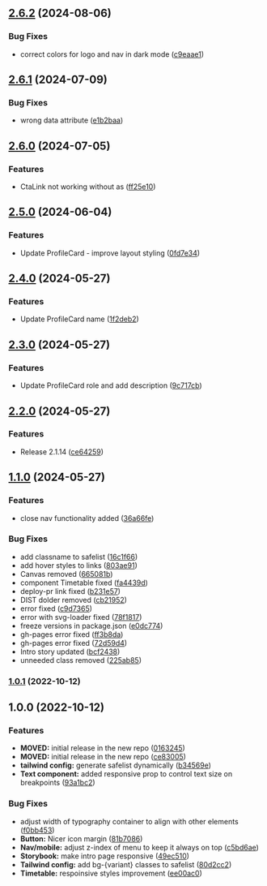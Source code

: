 ## [2.6.2](https://github.com/bridge-design/design-system/compare/2.6.1...2.6.2) (2024-08-06)


### Bug Fixes

* correct colors for logo and nav in dark mode ([c9eaae1](https://github.com/bridge-design/design-system/commit/c9eaae1f8066ce5a52d73eb9692e0835cb1b341d))

## [2.6.1](https://github.com/bridge-design/design-system/compare/2.6.0...2.6.1) (2024-07-09)


### Bug Fixes

* wrong data attribute ([e1b2baa](https://github.com/bridge-design/design-system/commit/e1b2baadd3c55dfcd4c3371dbea7f90a7cd7d412))

## [2.6.0](https://github.com/bridge-design/design-system/compare/2.5.0...2.6.0) (2024-07-05)


### Features

* CtaLink not working without as ([ff25e10](https://github.com/bridge-design/design-system/commit/ff25e1027d44da733bfb1bf208da8617e6488d28))

## [2.5.0](https://github.com/bridge-design/design-system/compare/2.4.2...2.5.0) (2024-06-04)


### Features

* Update ProfileCard -  improve layout styling ([0fd7e34](https://github.com/bridge-design/design-system/commit/0fd7e349b2cb9cc21ba2a46be2e541f281346143))

## [2.4.0](https://github.com/bridge-design/design-system/compare/2.3.0...2.4.0) (2024-05-27)


### Features

* Update ProfileCard name ([1f2deb2](https://github.com/bridge-design/design-system/commit/1f2deb251fa08f334e35d7dcb9deece6c33288ba))

## [2.3.0](https://github.com/bridge-design/design-system/compare/2.2.0...2.3.0) (2024-05-27)


### Features

* Update ProfileCard role and add description ([9c717cb](https://github.com/bridge-design/design-system/commit/9c717cbe6059bb78589e81e4bdfbee65403492be))

## [2.2.0](https://github.com/bridge-design/design-system/compare/2.1.13...2.2.0) (2024-05-27)


### Features

* Release 2.1.14 ([ce64259](https://github.com/bridge-design/design-system/commit/ce64259e82de4d6baa4771c977c0709826ec9cba))

## [1.1.0](https://github.com/bridge-design/design-system/compare/1.0.1...1.1.0) (2024-05-27)


### Features

* close nav functionality added ([36a66fe](https://github.com/bridge-design/design-system/commit/36a66fee489b20f88ec388c323431222a362c202))


### Bug Fixes

* add classname to safelist ([16c1f66](https://github.com/bridge-design/design-system/commit/16c1f66802710aad811d6599ffcf8c7b66b47ac4))
* add hover styles to links ([803ae91](https://github.com/bridge-design/design-system/commit/803ae91d9da0e8b902fb56cb9cf9426fe3782145))
* Canvas removed ([665081b](https://github.com/bridge-design/design-system/commit/665081b569a3d0cd085cc4fd3604f385be2c9cf7))
* component Timetable fixed ([fa4439d](https://github.com/bridge-design/design-system/commit/fa4439d2ca02d1c5d4176ee981817cfaa05107ee))
* deploy-pr link fixed ([b231e57](https://github.com/bridge-design/design-system/commit/b231e577b5c830ba2380f8bbccf542e2f1d310ec))
* DIST dolder removed ([cb21952](https://github.com/bridge-design/design-system/commit/cb2195203692a2cdb02040a611d43f19062f0c26))
* error fixed ([c9d7365](https://github.com/bridge-design/design-system/commit/c9d7365c12ca9f8c39107c1f3b9e6f4b334033d5))
* error with svg-loader fixed ([78f1817](https://github.com/bridge-design/design-system/commit/78f18173ef1319d1a893f34943332b5526e043d3))
* freeze versions in package.json ([e0dc774](https://github.com/bridge-design/design-system/commit/e0dc77412bfb59e1904b517183b9ad592a431594))
* gh-pages error fixed ([ff3b8da](https://github.com/bridge-design/design-system/commit/ff3b8da1ff1a35ed206fc3b53675f74a606dc2db))
* gh-pages error fixed ([72d59d4](https://github.com/bridge-design/design-system/commit/72d59d4513ea7cc26c261e8a52d455241324b59b))
* Intro story updated ([bcf2438](https://github.com/bridge-design/design-system/commit/bcf2438cc1b53b183593e3e1f1b547ffb739f617))
* unneeded class removed ([225ab85](https://github.com/bridge-design/design-system/commit/225ab85a9fcd1939d8932c7c600ed9c308fd94fd))

### [1.0.1](https://github.com/bridge-design/design-system/compare/1.0.0...1.0.1) (2022-10-12)

## 1.0.0 (2022-10-12)


### Features

* **MOVED:** initial release in the new repo ([0163245](https://github.com/bridge-design/design-system/commit/01632454e009d99171191512d2f29db0b1ec2e63))
* **MOVED:** initial release in the new repo ([ce83005](https://github.com/bridge-design/design-system/commit/ce83005f442a5c3f86418df19ccbeb14cb057a94))
* **tailwind config:** generate safelist dynamically ([b34569e](https://github.com/bridge-design/design-system/commit/b34569e9068b74cb411979779beeaa84c76c2e87))
* **Text component:** added responsive prop to control text size on breakpoints ([93a1bc2](https://github.com/bridge-design/design-system/commit/93a1bc2122511267a8d49c03ef58598c7e2f3ef6))


### Bug Fixes

* adjust width of typography container to align with other elements ([f0bb453](https://github.com/bridge-design/design-system/commit/f0bb453b1e10b214e30ce36f6779319287881687))
* **Button:** Nicer icon margin ([81b7086](https://github.com/bridge-design/design-system/commit/81b708668ec5e805b279fa092eda10d55256143c))
* **Nav/mobile:** adjust z-index of menu to keep it always on top ([c5bd6ae](https://github.com/bridge-design/design-system/commit/c5bd6aee205d0f1ad61a8de38748aabfab5d9e7e))
* **Storybook:** make intro page responsive ([49ec510](https://github.com/bridge-design/design-system/commit/49ec510a2a41ea507438ee39c957b1e7a66d8986))
* **Tailwind config:** add bg-{variant} classes to safelist ([80d2cc2](https://github.com/bridge-design/design-system/commit/80d2cc2f709a13fd5ea12f2eaddcd339e99d7428))
* **Timetable:** respoinsive styles improvement ([ee00ac0](https://github.com/bridge-design/design-system/commit/ee00ac00b8e83eeec392da9410423e21070972c7))
